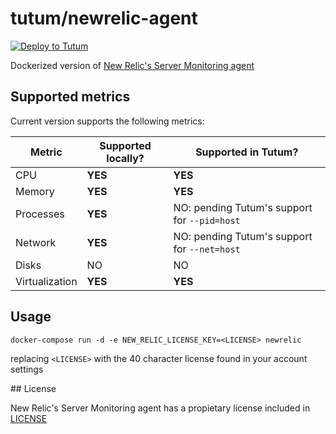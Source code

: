 # tutum/newrelic-agent

[![Deploy to Tutum](https://s.tutum.co/deploy-to-tutum.svg)](https://dashboard.tutum.co/stack/deploy/)

Dockerized version of [New Relic's Server Monitoring agent](https://docs.newrelic.com/docs/servers/new-relic-servers-linux/getting-started/new-relic-servers-linux)

## Supported metrics

Current version supports the following metrics:

Metric | Supported locally? | Supported in Tutum?
------ | ------------------ | -------------------
CPU | **YES** | **YES**
Memory | **YES** | **YES**
Processes | **YES** | NO: pending Tutum's support for `--pid=host`
Network | **YES** | NO: pending Tutum's support for `--net=host`
Disks | NO | NO
Virtualization | **YES** | **YES**


## Usage

	docker-compose run -d -e NEW_RELIC_LICENSE_KEY=<LICENSE> newrelic

replacing `<LICENSE>` with the 40 character license found in your account settings


## License

New Relic's Server Monitoring agent has a propietary license included in [LICENSE](./LICENSE)
